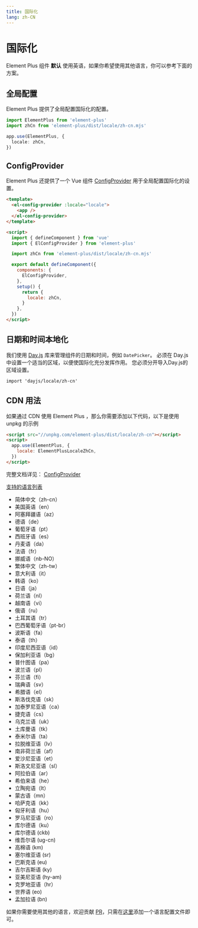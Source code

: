 ```yaml
---
title: 国际化
lang: zh-CN
---
```


# 国际化

Element Plus 组件 **默认** 使用英语，如果你希望使用其他语言，你可以参考下面的方案。

## 全局配置

Element Plus 提供了全局配置国际化的配置。

```typescript
import ElementPlus from 'element-plus'
import zhCn from 'element-plus/dist/locale/zh-cn.mjs'

app.use(ElementPlus, {
  locale: zhCn,
})
```

## ConfigProvider

Element Plus 还提供了一个 Vue 组件 [ConfigProvider](/en-US/component/config-provider) 用于全局配置国际化的设置。

```html
<template>
  <el-config-provider :locale="locale">
    <app />
  </el-config-provider>
</template>

<script>
  import { defineComponent } from 'vue'
  import { ElConfigProvider } from 'element-plus'

  import zhCn from 'element-plus/dist/locale/zh-cn.mjs'

  export default defineComponent({
    components: {
      ElConfigProvider,
    },
    setup() {
      return {
        locale: zhCn,
      }
    },
  })
</script>
```

## 日期和时间本地化

我们使用 [Day.js](https://day.js.org/docs/en/i18n/i18n) 库来管理组件的日期和时间，例如 `DatePicker`。 必须在 Day.js 中设置一个适当的区域，以便使国际化充分发挥作用。 您必须分开导入Day.js的区域设置。

```
import 'dayjs/locale/zh-cn'
```

## CDN 用法

如果通过 CDN 使用 Element Plus ，那么你需要添加以下代码，以下是使用 unpkg 的示例

```html
<script src="//unpkg.com/element-plus/dist/locale/zh-cn"></script>
<script>
  app.use(ElementPlus, {
    locale: ElementPlusLocaleZhCn,
  })
</script>
```

完整文档详见： [ConfigProvider](/en-US/component/config-provider)

[支持的语言列表](https://github.com/element-plus/element-plus/tree/dev/packages/locale/lang)

<ul class="language-list">
  <li>简体中文（zh-cn）</li>
  <li>美国英语（en）</li>
  <li>阿塞拜疆语（az）</li>
  <li>德语（de）</li>
  <li>葡萄牙语（pt）</li>
  <li>西班牙语（es）</li>
  <li>丹麦语（da）</li>
  <li>法语（fr）</li>
  <li>挪威语（nb-NO）</li>
  <li>繁体中文（zh-tw）</li>
  <li>意大利语（it）</li>
  <li>韩语（ko）</li>
  <li>日语（ja）</li>
  <li>荷兰语（nl）</li>
  <li>越南语（vi）</li>
  <li>俄语（ru）</li>
  <li>土耳其语（tr）</li>
  <li>巴西葡萄牙语（pt-br）</li>
  <li>波斯语（fa）</li>
  <li>泰语（th）</li>
  <li>印度尼西亚语（id）</li>
  <li>保加利亚语（bg）</li>
  <li>普什图语（pa）</li>
  <li>波兰语（pl）</li>
  <li>芬兰语（fi）</li>
  <li>瑞典语（sv）</li>
  <li>希腊语（el）</li>
  <li>斯洛伐克语（sk）</li>
  <li>加泰罗尼亚语（ca）</li>
  <li>捷克语（cs）</li>
  <li>乌克兰语（uk）</li>
  <li>土库曼语（tk）</li>
  <li>泰米尔语（ta）</li>
  <li>拉脱维亚语（lv）</li>
  <li>南非荷兰语（af）</li>
  <li>爱沙尼亚语（et）</li>
  <li>斯洛文尼亚语（sl）</li>
  <li>阿拉伯语（ar）</li>
  <li>希伯来语（he）</li>
  <li>立陶宛语（lt）</li>
  <li>蒙古语（mn）</li>
  <li>哈萨克语（kk）</li>
  <li>匈牙利语（hu）</li>
  <li>罗马尼亚语（ro）</li>
  <li>库尔德语（ku）</li>
  <li>库尔德语 (ckb)</li>
  <li>维吾尔语 (ug-cn)</li>
  <li>高棉语 (km)</li>
  <li>塞尔维亚语 (sr)</li>
  <li>巴斯克语 (eu)</li>
  <li>吉尔吉斯语 (ky)</li>
  <li>亚美尼亚语 (hy-am)</li>
  <li>克罗地亚语（hr）</li>
  <li>世界语 (eo)</li>
  <li>孟加拉语 (bn)</li>
</ul>

如果你需要使用其他的语言，欢迎贡献 [PR](https://github.com/element-plus/element-plus/pulls)，只需在[这里](https://github.com/element-plus/element-plus/tree/dev/packages/locale/lang)添加一个语言配置文件即可。

<style>
  .language-list {
    list-style: disc
  }
</style>
